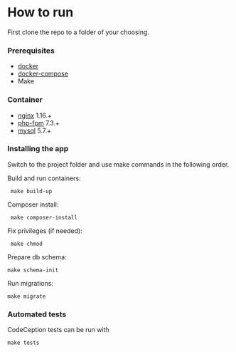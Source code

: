 # How to run

First clone the repo to a folder of your choosing.

### Prerequisites
* [docker](https://www.docker.com/)
* [docker-compose](https://docs.docker.com/compose/)
* Make

### Container
 - [nginx](https://hub.docker.com/_/nginx/) 1.16.+
 - [php-fpm](https://hub.docker.com/_/php/) 7.3.+
- [mysql](https://hub.docker.com/_/mysql/) 5.7.+

### Installing the app

Switch to the project folder and use make commands in the following order. 


Build and run containers:
```
 make build-up
```

Composer install:
```
 make composer-install 
```

Fix privileges (if needed):
```
 make chmod 
```

Prepare db schema:
```
make schema-init
```

Run migrations:
```
make migrate
```

### Automated tests

CodeCeption tests can be run with 

```
make tests
```
